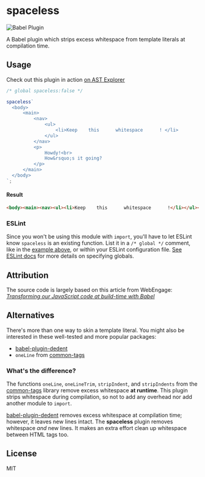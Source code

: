 # spaceless

![Babel Plugin](https://s3-us-west-2.amazonaws.com/jgardner/babel-plugin-spaceless/babel-plugin-badge.png "This package is a Babel plugin!")

A Babel plugin which strips excess whitespace from template literals at
compilation time.

## Usage

Check out this plugin in action [on AST Explorer](https://astexplorer.net/#/gist/352bbab2cb8c6ea514326f163fb59139/latest)

```javascript
/* global spaceless:false */

spaceless`
  <body>
      <main>
          <nav>
              <ul>
                  <li>Keep    this      whitespace      ! </li>
              </ul>
          </nav>
          <p>
              Howdy!<br>
              How&rsquo;s it going?
          </p>
      </main>
  </body>
`;
```

#### Result

```html
<body><main><nav><ul><li>Keep    this      whitespace      !</li></ul></nav><p>Howdy!<br>How&rsquo;s it going?</p></main></body>
```

### ESLint

Since you won't be using this module with `import`, you'll have to let ESLint know `spaceless` is an existing function.
List it in a `/* global */` comment, like in the [example above](#Usage), or within your ESLint configuration file.
[See ESLint docs](https://eslint.org/docs/user-guide/configuring#specifying-globals) for more details on specifying
globals.

## Attribution

The source code is largely based on this article from WebEngage: [*Transforming our JavaScript code at build-time with Babel*](https://engineering.webengage.com/2016/07/15/babel/)

## Alternatives

There's more than one way to skin a template literal. You might also be interested in these well-tested and more popular
packages:

- [babel-plugin-dedent](https://github.com/MartinKolarik/babel-plugin-dedent)
- `oneLine` from [common-tags](https://github.com/declandewet/common-tags#oneline)

### What's the difference?

The functions `oneLine`, `oneLineTrim`, `stripIndent`, and `stripIndents` from the [common-tags](https://github.com/declandewet/common-tags)
library remove excess whitespace __at runtime__. This plugin strips whitespace during compilation, so not to add any
overhead nor add another module to `import`.

[babel-plugin-dedent](https://github.com/MartinKolarik/babel-plugin-dedent) removes excess whitespace at compilation time;
however, it leaves new lines intact. The __spaceless__ plugin removes whitespace *and* new lines. It makes an extra effort
clean up whitespace between HTML tags too.

## License
MIT
